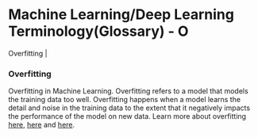 # Machine Learning/Deep Learning Terminology(Glossary) - O #

Overfitting | 

### Overfitting ###
Overfitting in Machine Learning. Overfitting refers to a model that models the training data too well. Overfitting happens when a model learns the detail and noise in the training data to the extent that it negatively impacts the performance of the model on new data.
Learn more about overfitting [here](https://machinelearningmastery.com/overfitting-and-underfitting-with-machine-learning-algorithms/), [here](https://elitedatascience.com/overfitting-in-machine-learning) and [here](https://www.coursera.org/learn/machine-learning/lecture/ACpTQ/the-problem-of-overfitting). 

